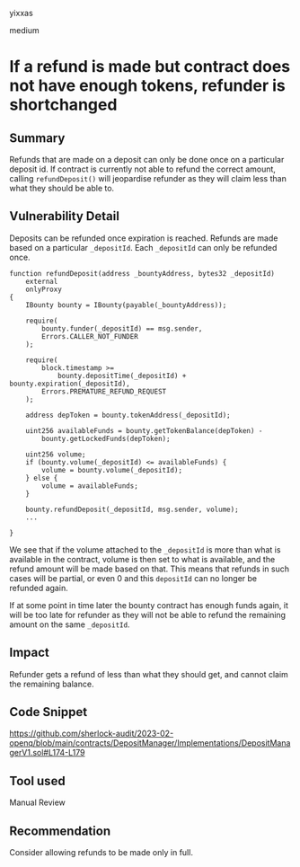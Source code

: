 yixxas

medium

# If a refund is made but contract does not have enough tokens, refunder is shortchanged

## Summary
Refunds that are made on a deposit can only be done once on a particular deposit id. If contract is currently not able to refund the correct amount, calling `refundDeposit()` will jeopardise refunder as they will claim less than what they should be able to.

## Vulnerability Detail
Deposits can be refunded once expiration is reached. Refunds are made based on a particular `_depositId`. Each `_depositId` can only be refunded once.

```solidity
function refundDeposit(address _bountyAddress, bytes32 _depositId)
	external
	onlyProxy
{
	IBounty bounty = IBounty(payable(_bountyAddress));

	require(
		bounty.funder(_depositId) == msg.sender,
		Errors.CALLER_NOT_FUNDER
	);

	require(
		block.timestamp >=
			bounty.depositTime(_depositId) + bounty.expiration(_depositId),
		Errors.PREMATURE_REFUND_REQUEST
	);

	address depToken = bounty.tokenAddress(_depositId);

	uint256 availableFunds = bounty.getTokenBalance(depToken) -
		bounty.getLockedFunds(depToken);

	uint256 volume;
	if (bounty.volume(_depositId) <= availableFunds) {
		volume = bounty.volume(_depositId);
	} else {
		volume = availableFunds;
	}

	bounty.refundDeposit(_depositId, msg.sender, volume);
	...

}
```

We see that if the volume attached to the `_depositId` is more than what is available in the contract, volume is then set to what is available, and the refund amount will be made based on that. This means that refunds in such cases will be partial, or even 0 and this `depositId` can no longer be refunded again. 

If at some point in time later the bounty contract has enough funds again, it will be too late for refunder as they will not be able to refund the remaining amount on the same `_depositId`.

## Impact
Refunder gets a refund of less than what they should get, and cannot claim the remaining balance.

## Code Snippet
https://github.com/sherlock-audit/2023-02-openq/blob/main/contracts/DepositManager/Implementations/DepositManagerV1.sol#L174-L179

## Tool used

Manual Review

## Recommendation
Consider allowing refunds to be made only in full. 

